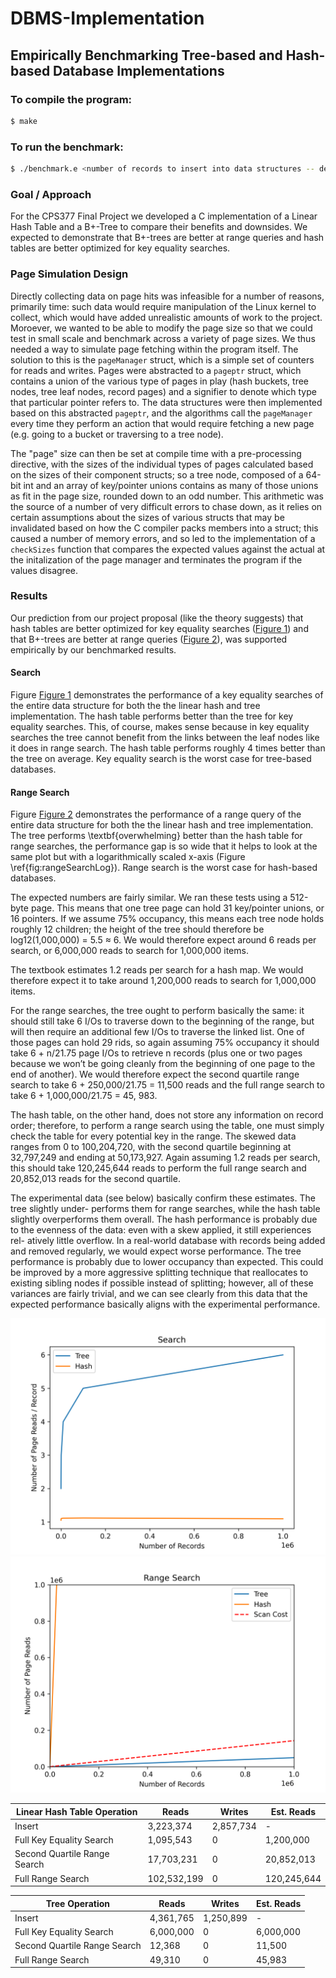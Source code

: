 # DBMS-Implementation
## Empirically Benchmarking Tree-based and Hash-based Database Implementations
### To compile the program: 
```zsh
$ make
```

### To run the benchmark:
```zsh
$ ./benchmark.e <number of records to insert into data structures -- defaults to 150>
```
### Goal / Approach
For the CPS377 Final Project we developed a C implementation of a Linear Hash Table and a B+-Tree to compare their benefits and downsides. We expected to demonstrate that B+-trees are better at range queries and hash tables are better optimized for key equality searches.

### Page Simulation Design

Directly collecting data on page hits was infeasible for a number of reasons, primarily time: such data would require manipulation of the Linux kernel to collect, which would have added unrealistic amounts of work to the project. Moroever, we wanted to be able to modify the page size so that we could test in small scale and benchmark across a variety of page sizes. We thus needed a way to simulate page fetching within the program itself. The solution to this is the `pageManager` struct, which is a simple set of counters for reads and writes. Pages were abstracted to a `pageptr` struct, which contains a union of the various type of pages in play (hash buckets, tree nodes, tree leaf nodes, record pages) and a signifier to denote which type that particular pointer refers to. The data structures were then implemented based on this abstracted `pageptr`, and the algorithms call the `pageManager` every time they perform an action that would require fetching a new page (e.g. going to a bucket or traversing to a tree node).

The "page" size can then be set at compile time with a pre-processing directive, with the sizes of the individual types of pages calculated based on the sizes of their component structs; so a tree node, composed of a 64-bit int and an array of key/pointer unions contains as many of those unions as fit in the page size, rounded down to an odd number.  This arithmetic was the source of a number of very difficult errors to chase down, as it relies on certain assumptions about the sizes of various structs that may be invalidated based on how the C compiler packs members into a struct; this caused a number of memory errors, and so led to the implementation of a `checkSizes` function that compares the expected values against the actual at the initalization of the page manager and terminates the program if the values disagree.
 
### Results

Our prediction from our project proposal (like the theory suggests) that hash tables are better optimized for key equality searches ([Figure 1](Documents/searchReadsPlot.png)) and that B+-trees are better at range queries ([Figure 2](Documents/rangeSearchReadsPlot.png)), was supported empirically by our benchmarked results.

#### Search

Figure [Figure 1](Documents/searchReadsPlot.png) demonstrates the performance of a key equality searches of the entire data structure for both the the linear hash and tree implementation. The hash table performs better than the tree for key equality searches. This, of course, makes sense because in key equality searches the tree cannot benefit from the links between the leaf nodes like it does in range search. The hash table performs roughly 4 times better than the tree on average. Key equality search is the worst case for tree-based databases. 

#### Range Search

Figure [Figure 2](Documents/rangeSearchReadsPlot.png) demonstrates the performance of a range query of the entire data structure for both the the linear hash and tree implementation. The tree performs \textbf{overwhelming} better than the hash table for range searches, the performance gap is so wide that it helps to look at the same plot but with a logarithmically scaled x-axis (Figure \ref{fig:rangeSearchLog}). Range search is the worst case for hash-based databases. 

The expected numbers are fairly similar. We ran these tests using a 512-byte page. This means that one tree page can hold 31 key/pointer unions, or 16 pointers. If we assume 75% occupancy, this means each tree node holds roughly 12 children; the height of the tree should therefore be log12(1,000,000) = 5.5 ≈ 6. We would therefore expect around 6 reads per search, or 6,000,000 reads to search for 1,000,000 items.

The textbook estimates 1.2 reads per search for a hash map. We would therefore expect it to take around 1,200,000 reads to search for 1,000,000 items.

For the range searches, the tree ought to perform basically the same: it should still take 6 I/Os to traverse down to the beginning of the range, but will then require an additional few I/Os to traverse the linked list. One of those pages can hold 29 rids, so again assuming 75% occupancy it should take 6 + n/21.75 page I/Os to retrieve n records (plus one or two pages because we won’t be going cleanly from the beginning of one page to the end of another). We would therefore expect the second quartile range search to take 6 + 250,000/21.75 = 11,500 reads and the full range search to take 6 + 1,000,000/21.75 = 45, 983.

The hash table, on the other hand, does not store any information on record order; therefore, to perform a range search using the table, one must simply check the table for every potential key in the range. The skewed data ranges from 0 to 100,204,720, with the second quartile beginning at 32,797,249 and ending at 50,173,927. Again assuming 1.2 reads per search, this should take 120,245,644 reads to perform the full range search and 20,852,013 reads for the second quartile.

The experimental data (see below) basically confirm these estimates. The tree slightly under- performs them for range searches, while the hash table slightly overperforms them overall. The hash performance is probably due to the evenness of the data: even with a skew applied, it still experiences rel- atively little overflow. In a real-world database with records being added and removed regularly, we would expect worse performance. The tree performance is probably due to lower occupancy than expected. This could be improved by a more aggressive splitting technique that reallocates to existing sibling nodes if possible instead of splitting; however, all of these variances are fairly trivial, and we can see clearly from this data that the expected performance basically aligns with the experimental performance.

![Figure 1](Documents/searchReadsPlot.png)
![Figure 2](Documents/rangeSearchReadsPlot.png)


Linear Hash Table Operation  | Reads         | Writes         | Est. Reads
---------------------------- | ------------- | -------------  | -------------
Insert                       | 3,223,374     | 2,857,734      | - 
Full Key Equality Search     | 1,095,543     | 0              | 1,200,000
Second Quartile Range Search | 17,703,231    | 0              | 20,852,013 
Full Range Search            | 102,532,199   | 0              | 120,245,644 


Tree Operation               | Reads         | Writes         | Est. Reads
---------------------------- | ------------- | -------------  | -------------
Insert                       | 4,361,765     | 1,250,899      | - 
Full Key Equality Search     | 6,000,000     | 0              | 6,000,000
Second Quartile Range Search | 12,368        | 0              | 11,500
Full Range Search            | 49,310        | 0              | 45,983


